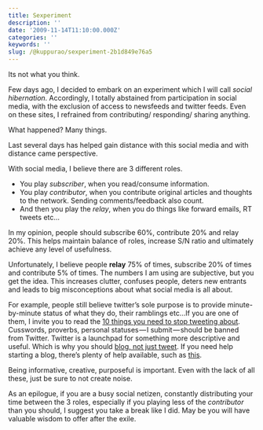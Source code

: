 ```yaml
---
title: Sexperiment
description: ''
date: '2009-11-14T11:10:00.000Z'
categories: ''
keywords: ''
slug: /@kuppurao/sexperiment-2b1d849e76a5
---
```


Its not what you think.

Few days ago, I decided to embark on an experiment which I will call _social hibernation_. Accordingly, I totally abstained from participation in social media, with the exclusion of access to newsfeeds and twitter feeds. Even on these sites, I refrained from contributing/ responding/ sharing anything.

What happened? Many things.

Last several days has helped gain distance with this social media and with distance came perspective.

With social media, I believe there are 3 different roles.

*   You play _subscriber_, when you read/consume information.
*   You play _contributor_, when you contribute original articles and thoughts to the network. Sending comments/feedback also count.
*   And then you play the _relay_, when you do things like forward emails, RT tweets etc…

In my opinion, people should subscribe 60%, contribute 20% and relay 20%. This helps maintain balance of roles, increase S/N ratio and ultimately achieve any level of usefulness.

Unfortunately, I believe people **relay** 75% of times, subscribe 20% of times and contribute 5% of times. The numbers I am using are subjective, but you get the idea. This increases clutter, confuses people, deters new entrants and leads to big misconceptions about what social media is all about.

For example, people still believe twitter’s sole purpose is to provide minute-by-minute status of what they do, their ramblings etc…If you are one of them, I invite you to read the [10 things you need to stop tweeting about](http://theoatmeal.com/comics/twitter_stop). Cusswords, proverbs, personal statuses — I submit — should be banned from Twitter. Twitter is a launchpad for something more descriptive and useful. Which is why you should [blog, not just tweet](http://thefuturebuzz.com/2009/05/10/reasons-you-should-blog-and-not-just-tweet/). If you need help starting a blog, there’s plenty of help available, such as [this](http://ow.ly/B2XZ).

Being informative, creative, purposeful is important. Even with the lack of all these, just be sure to not create noise.

As an epilogue, if you are a busy social netizen, constantly distributing your time between the 3 roles, especially if you playing less of the _contributor_ than you should, I suggest you take a break like I did. May be you will have valuable wisdom to offer after the exile.